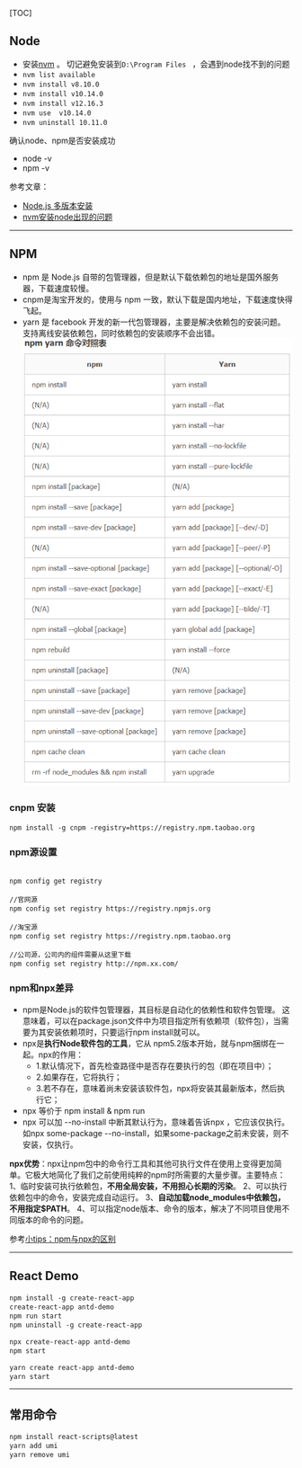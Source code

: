 [TOC]

## Node
* 安装[nvm](https://github.com/coreybutler/nvm-windows/releases) 。
切记避免安装到`D:\Program Files `  ，会遇到node找不到的问题
* ```nvm list available```
* `nvm install v8.10.0`
* `nvm install v10.14.0`
* `nvm install v12.16.3`
* `nvm use  v10.14.0`
* `nvm uninstall 10.11.0`

确认node、npm是否安装成功
* node -v
* npm -v

参考文章：
* [Node.js 多版本安装](https://www.cnblogs.com/stevexu/p/9734249.html)
* [nvm安装node出现的问题](https://www.cnblogs.com/beileixinqing/p/6775620.html)

---------

## NPM
* npm 是 Node.js 自带的包管理器，但是默认下载依赖包的地址是国外服务器，下载速度较慢。
* cnpm是淘宝开发的，使用与 npm 一致，默认下载是国内地址，下载速度快得飞起。
* yarn 是 facebook 开发的新一代包管理器，主要是解决依赖包的安装问题。支持离线安装依赖包，同时依赖包的安装顺序不会出错。
![avatar](./imgs/npm.png)

### cnpm 安装
```
npm install -g cnpm -registry=https://registry.npm.taobao.org
```

### npm源设置
```

npm config get registry

//官网源
npm config set registry https://registry.npmjs.org

//淘宝源
npm config set registry https://registry.npm.taobao.org

//公司源，公司内的组件需要从这里下载
npm config set registry http://npm.xx.com/
```

### npm和npx差异
* npm是Node.js的软件包管理器，其目标是自动化的依赖性和软件包管理。
这意味着，可以在package.json文件中为项目指定所有依赖项（软件包），当需要为其安装依赖项时，只要运行npm install就可以。
* npx是**执行Node软件包的工具**，它从 npm5.2版本开始，就与npm捆绑在一起。npx的作用：
    * 1.默认情况下，首先检查路径中是否存在要执行的包（即在项目中）；
    * 2.如果存在，它将执行；
    * 3.若不存在，意味着尚未安装该软件包，npx将安装其最新版本，然后执行它；
* npx 等价于 npm install & npm run
* npx 可以加 --no-install 中断其默认行为，意味着告诉npx ，它应该仅执行。如npx some-package --no-install，如果some-package之前未安装，则不安装，仅执行。

**npx优势**：npx让npm包中的命令行工具和其他可执行文件在使用上变得更加简单。它极大地简化了我们之前使用纯粹的npm时所需要的大量步骤。主要特点：
1、临时安装可执行依赖包，**不用全局安装，不用担心长期的污染**。
2、可以执行依赖包中的命令，安装完成自动运行。
3、**自动加载node_modules中依赖包，不用指定$PATH**。
4、可以指定node版本、命令的版本，解决了不同项目使用不同版本的命令的问题。

参考[小tips：npm与npx的区别](https://www.cnblogs.com/moqiutao/p/12920258.html)

---------

## React Demo

```
npm install -g create-react-app
create-react-app antd-demo
npm run start
npm uninstall -g create-react-app
```

```
npx create-react-app antd-demo
npm start
```

```
yarn create react-app antd-demo
yarn start
```

---------

## 常用命令
```
npm install react-scripts@latest
yarn add umi
yarn remove umi
```
